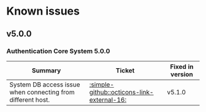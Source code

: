 # Known issues

## v5.0.0

### Authentication Core System 5.0.0

Summary | Ticket | Fixed in version
--- | --- | ---
System DB access issue when connecting from different host. | [:simple-github::octicons-link-external-16:](https://github.com/eclipse-arrowhead/ah5-core-java-spring/issues/94) | v5.1.0